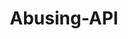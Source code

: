 ---
layout: tag-list
type: tag
title: Abusing-API
slug: Abusing-API
category: Tag
sidebar: false
description: >
    Es una puerta trasera.
---